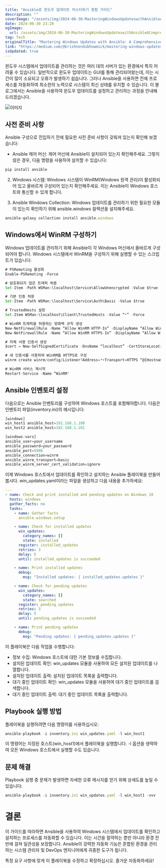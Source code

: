 ```yaml
---
title: "Ansible로 윈도우 업데이트 마스터하기 종합 가이드"
description: ""
coverImage: "/assets/img/2024-06-30-MasteringWindowsUpdateswithAnsibleAComprehensiveGuide_0.png"
date: 2024-06-30 23:20
ogImage:
  url: /assets/img/2024-06-30-MasteringWindowsUpdateswithAnsibleAComprehensiveGuide_0.png
tag: Tech
originalTitle: "Mastering Windows Updates with Ansible: A Comprehensive Guide"
link: "https://medium.com/@krishnendubhowmick/mastering-windows-updates-with-ansible-a-comprehensive-guide-6272bc13d58b"
isUpdated: true
---
```


윈도우 시스템에서 업데이트를 관리하는 것은 여러 대의 서버가 있는 환경에서 특히 어려울 수 있습니다. 일반적으로 윈도우 업데이트는 GUI를 통해 관리되어왔는데, 이는 시간이 많이 소요되고 오류가 발생하기 쉽습니다. 그러나 Ansible을 사용하면 전체 프로세스를 자동화하여 최소한의 노력으로 시스템이 최신 상태를 유지할 수 있습니다. 이 블로그에서는 Ansible을 사용하여 윈도우 업데이트를 설정하고 관리하는 과정을 안내해 드리겠습니다.

![이미지](/assets/img/2024-06-30-MasteringWindowsUpdateswithAnsibleAComprehensiveGuide_0.png)

## 사전 준비 사항

Ansible 구성으로 진입하기 전에 필요한 사전 준비 사항이 갖춰져 있는지 확인해 보겠습니다:

<div class="content-ad"></div>

- Ansible 제어 머신: 제어 머신에 Ansible이 설치되어 있는지 확인해주세요. 그렇지 않은 경우, 다음 명령을 사용하여 설치할 수 있습니다:

```js
pip install ansible
```

2. Windows 시스템: Windows 시스템이 WinRM(Windows 원격 관리)이 활성화되어 있고 올바르게 구성되어 있는지 확인해주세요. 이는 Ansible이 Windows 호스트와 통신할 수 있게 합니다.

3. Ansible Windows Collection: Windows 업데이트를 관리하기 위한 필요한 모듈이 있는지 확인하기 위해 ansible.windows 컬렉션을 설치해주세요.

<div class="content-ad"></div>

```js
ansible-galaxy collection install ansible.windows
```

## Windows에서 WinRM 구성하기

Windows 업데이트를 관리하기 위해 Ansible이 각 Windows 머신에서 올바르게 구성되어야 합니다. Windows 시스템에서 WinRM을 구성하기 위해 실행할 수 있는 스크립트가 있습니다:

```js
# PSRemoting 활성화
Enable-PSRemoting -Force

# 암호화되지 않은 트래픽 허용
Set-Item -Path WSMan:\localhost\Service\AllowUnencrypted -Value $true

# 기본 인증 허용
Set-Item -Path WSMan:\localhost\Service\Auth\Basic -Value $true

# TrustedHosts 설정
Set-Item WSMan:\localhost\Client\TrustedHosts -Value “*” -Force

# WinRM 트래픽을 허용하는 방화벽 규칙 생성
New-NetFirewallRule -Name “Allow WinRM HTTP-In” -DisplayName “Allow WinRM HTTP-In” -Protocol TCP -LocalPort 5985 -Action Allow -Profile Any
New-NetFirewallRule -Name “Allow WinRM HTTPS-In” -DisplayName “Allow WinRM HTTPS-In” -Protocol TCP -LocalPort 5986 -Action Allow -Profile Any

# 자체 서명 인증서 생성
$cert = New-SelfSignedCertificate -DnsName “localhost” -CertStoreLocation Cert:\LocalMachine\My

# 새 인증서를 사용하여 WinRM을 HTTPS로 구성
winrm create winrm/config/Listener?Address=*+Transport=HTTPS “@{Hostname=`”localhost`”;CertificateThumbprint=`”$($cert.Thumbprint)`”}”

# WinRM 서비스 재시작
Restart-Service -Name “WinRM"
```

<div class="content-ad"></div>

## Ansible 인벤토리 설정

다음으로는 Ansible 인벤토리를 구성하여 Windows 호스트를 포함해야합니다. 다음은 인벤토리 파일(inventory.ini)의 예시입니다:

```js
[windows]
win_host1 ansible_host=192.168.1.100
win_host2 ansible_host=192.168.1.101

[windows:vars]
ansible_user=your_username
ansible_password=your_password
ansible_port=5986
ansible_connection=winrm
ansible_winrm_transport=basic
ansible_winrm_server_cert_validation=ignore
```

<div class="content-ad"></div>

이제 Windows 호스트에서 업데이트를 확인하고 설치하는 Ansible 플레이북을 만들어봅시다. win_updates.yaml이라는 파일을 생성하고 다음 내용을 추가하세요:

```yaml
---
- name: Check and print installed and pending updates on Windows 10
  hosts: windows
  gather_facts: no
  tasks:
    - name: Gather facts
      ansible.windows.setup

    - name: Check for installed updates
      win_updates:
        category_names: []
        state: installed
      register: installed_updates
      retries: 3
      delay: 5
      until: installed_updates is succeeded

    - name: Print installed updates
      debug:
        msg: "Installed updates: { installed_updates.updates }"

    - name: Check for pending updates
      win_updates:
        category_names: []
        state: searched
      register: pending_updates
      retries: 3
      delay: 5
      until: pending_updates is succeeded

    - name: Print pending updates
      debug:
        msg: "Pending updates: { pending_updates.updates }"
```

이 플레이북은 다음 작업을 수행합니다:

- 정보 수집: Windows 호스트에 대한 기본 정보를 수집합니다.
- 설치된 업데이트 확인: win_updates 모듈을 사용하여 모든 설치된 업데이트를 나열합니다.
- 설치된 업데이트 출력: 설치된 업데이트 목록을 출력합니다.
- 대기 중인 업데이트 확인: win_updates 모듈을 사용하여 대기 중인 업데이트를 검색합니다.
- 대기 중인 업데이트 출력: 대기 중인 업데이트 목록을 출력합니다.

<div class="content-ad"></div>

## Playbook 실행 방법

플레이북을 실행하려면 다음 명령어를 사용하십시오:

```js
ansible-playbook -i inventory.ini win_updates.yaml -l win_host1
```

이 명령어는 지정된 호스트(win_host1)에서 플레이북을 실행합니다. -l 옵션을 생략하여 모든 Windows 호스트에서 실행할 수도 있습니다.

<div class="content-ad"></div>

## 문제 해결

Playbook 실행 중 문제가 발생하면 자세한 오류 메시지를 얻기 위해 상세도를 높일 수 있습니다:

```js
ansible-playbook -i inventory.ini win_updates.yaml -l win_host1 -vvv
```

# 결론

<div class="content-ad"></div>

이 가이드를 따라하면 Ansible을 사용하여 Windows 시스템에서 업데이트를 확인하고 설치하는 프로세스를 자동화할 수 있습니다. 이는 시간을 절약하는 뿐만 아니라 환경 전반에 걸쳐 일관성을 보장합니다. Ansible의 강력한 자동화 기능은 혼합된 환경을 관리하는 시스템 관리자 및 DevOps 엔지니어에게 귀중한 도구가 됩니다.

특정 요구 사항에 맞게 이 플레이북을 수정하고 확장하십시오. 즐거운 자동화하세요!
